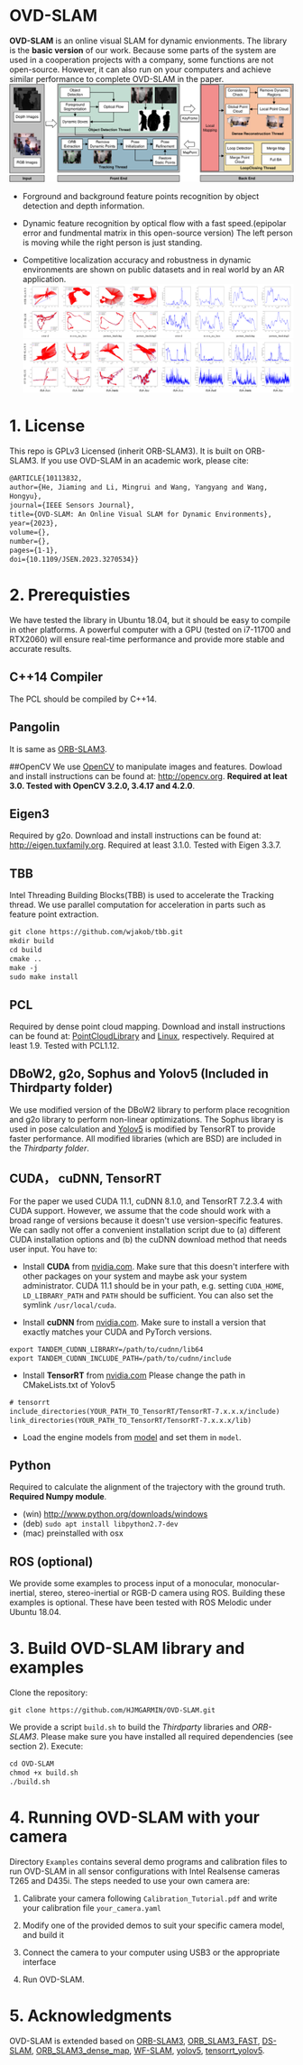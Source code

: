 # OVD-SLAM
**OVD-SLAM** is an online visual SLAM for dynamic envionments. The library is the **basic version** of our work. Because some parts of the system are used in a cooperation projects with a company,  some functions are not open-source. However, it can also run on your computers and achieve similar performance to complete OVD-SLAM in the paper.
![ovd-slam](./doc/framework.png)
+ Forground and background feature points recognition by object detection and depth information.

+ Dynamic feature recognition by optical flow with a fast speed.(epipolar error and fundmental matrix in this open-source version) The left person is moving while the right person is just standing.

+ Competitive localization accuracy and robustness in dynamic environments are shown on public datasets and in real world by an AR application.
  ![pic3-4](./doc/pic3.png)
  ![pic3-4](./doc/pic4.png)

# 1. License
This repo is GPLv3 Licensed (inherit ORB-SLAM3). It is built on ORB-SLAM3.
If you use OVD-SLAM in an academic work, please cite:
```
@ARTICLE{10113832,
author={He, Jiaming and Li, Mingrui and Wang, Yangyang and Wang, Hongyu},
journal={IEEE Sensors Journal},
title={OVD-SLAM: An Online Visual SLAM for Dynamic Environments},
year={2023},
volume={},
number={},
pages={1-1},
doi={10.1109/JSEN.2023.3270534}}
```
# 2. Prerequisties
We have tested the library in Ubuntu 18.04, but it should be easy to compile in other platforms.
A powerful computer with a GPU (tested on i7-11700 and RTX2060) will ensure real-time performance and provide more stable and accurate results.

## C++14 Compiler
The PCL should be compiled by C++14.

## Pangolin
It is same as [ORB-SLAM3](https://github.com/UZ-SLAMLab/ORB_SLAM3).

##OpenCV
We use [OpenCV](http://opencv.org) to manipulate images and features. Dowload and install instructions can be found at: http://opencv.org. **Required at leat 3.0. Tested with OpenCV 3.2.0, 3.4.17 and 4.2.0**.

## Eigen3
Required by g2o. Download and install instructions can be found at: http://eigen.tuxfamily.org. Required at least 3.1.0. Tested with Eigen 3.3.7.

## TBB
Intel Threading Building Blocks(TBB) is used to accelerate the Tracking thread. We use parallel computation for acceleration in parts such as feature point extraction.
```
git clone https://github.com/wjakob/tbb.git
mkdir build
cd build
cmake ..
make -j
sudo make install
```
## PCL
Required by dense point cloud mapping. Download and install instructions can be found at:
[PointCloudLibrary](https://github.com/PointCloudLibrary/pcl) and [Linux](https://pcl.readthedocs.io/projects/tutorials/en/latest/compiling_pcl_posix.html), respectively. Required at least 1.9. Tested with PCL1.12.

## DBoW2, g2o, Sophus and Yolov5 (Included in Thirdparty folder)
We use modified version of the DBoW2 library to perform place recognition and g2o library
to perform non-linear optimizations. The Sophus library is used in pose calculation and [Yolov5](https://github.com/jianhengLiu/yolo_ros/tree/tensorrt) is modified 
by TensorRT to provide faster performance. All modified libraries (which are BSD) are included in the *Thirdparty folder*.

## CUDA， cuDNN, TensorRT
For the paper we used CUDA 11.1, cuDNN 8.1.0, and TensorRT 7.2.3.4 with CUDA support. However,
we assume that the code should work with a broad range of versions because it doesn't use version-specific features.
We can sadly not offer a convenient installation script due to (a) different CUDA installation options and (b) the cuDNN download method that needs user input. You have to:
+ Install **CUDA** from [nvidia.com](https://docs.nvidia.com/cuda/cuda-installation-guide-linux/index.html). Make sure that this doesn't interfere with other packages on your system and maybe ask your system administrator. CUDA 11.1 should be in your path, e.g. setting `CUDA_HOME`, `LD_LIBRARY_PATH` and `PATH` should be sufficient. You can also set the symlink `/usr/local/cuda`.

+ Install **cuDNN** from [nvidia.com](https://docs.nvidia.com/deeplearning/cudnn/install-guide/index.html). Make sure to install a version that exactly matches your CUDA and PyTorch versions.
```
export TANDEM_CUDNN_LIBRARY=/path/to/cudnn/lib64
export TANDEM_CUDNN_INCLUDE_PATH=/path/to/cudnn/include
```
+ Install **TensorRT** from [nvidia.com](https://developer.nvidia.com/nvidia-tensorrt-7x-download)
Please change the path in CMakeLists.txt of Yolov5
```
# tensorrt
include_directories(YOUR_PATH_TO_TensorRT/TensorRT-7.x.x.x/include)
link_directories(YOUR_PATH_TO_TensorRT/TensorRT-7.x.x.x/lib)
```
+ Load the engine models from [model](https://drive.google.com/drive/folders/1w5m_tAVRaoQf0NY2m1ajX4lSkqxv8Put?usp=share_link) and set them in `model`.

## Python
Required to calculate the alignment of the trajectory with the ground truth. **Required Numpy module**.

* (win) http://www.python.org/downloads/windows
* (deb) `sudo apt install libpython2.7-dev`
* (mac) preinstalled with osx

## ROS (optional)
We provide some examples to process input of a monocular, monocular-inertial, stereo, stereo-inertial or RGB-D camera using ROS. Building these examples is optional. These have been tested with ROS Melodic under Ubuntu 18.04.

# 3. Build OVD-SLAM library and examples
Clone the repository:
```
git clone https://github.com/HJMGARMIN/OVD-SLAM.git
```

We provide a script `build.sh` to build the *Thirdparty* libraries and *ORB-SLAM3*. Please make sure you have installed all required dependencies (see section 2). Execute:
```
cd OVD-SLAM
chmod +x build.sh
./build.sh
```

# 4. Running OVD-SLAM with your camera

Directory `Examples` contains several demo programs and calibration files to run OVD-SLAM in all sensor configurations with Intel Realsense cameras T265 and D435i. The steps needed to use your own camera are: 

1. Calibrate your camera following `Calibration_Tutorial.pdf` and write your calibration file `your_camera.yaml`

2. Modify one of the provided demos to suit your specific camera model, and build it

3. Connect the camera to your computer using USB3 or the appropriate interface

4. Run OVD-SLAM.

# 5. Acknowledgments
OVD-SLAM is extended based on [ORB-SLAM3](https://github.com/UZ-SLAMLab/ORB_SLAM3), [ORB_SLAM3_FAST](https://github.com/hellovuong/ORB_SLAM3_FAST), [DS-SLAM](https://github.com/ivipsourcecode/DS-SLAM), [ORB_SLAM3_dense_map](https://github.com/electech6/ORB_SLAM3_detailed_comments/tree/dense_map_new), [WF-SLAM](https://github.com/NancyHu3245/WF-SLAM), [yolov5](https://github.com/ultralytics/yolov5), [tensorrt_yolov5](https://github.com/wang-xinyu/tensorrtx/tree/master/yolov5).
